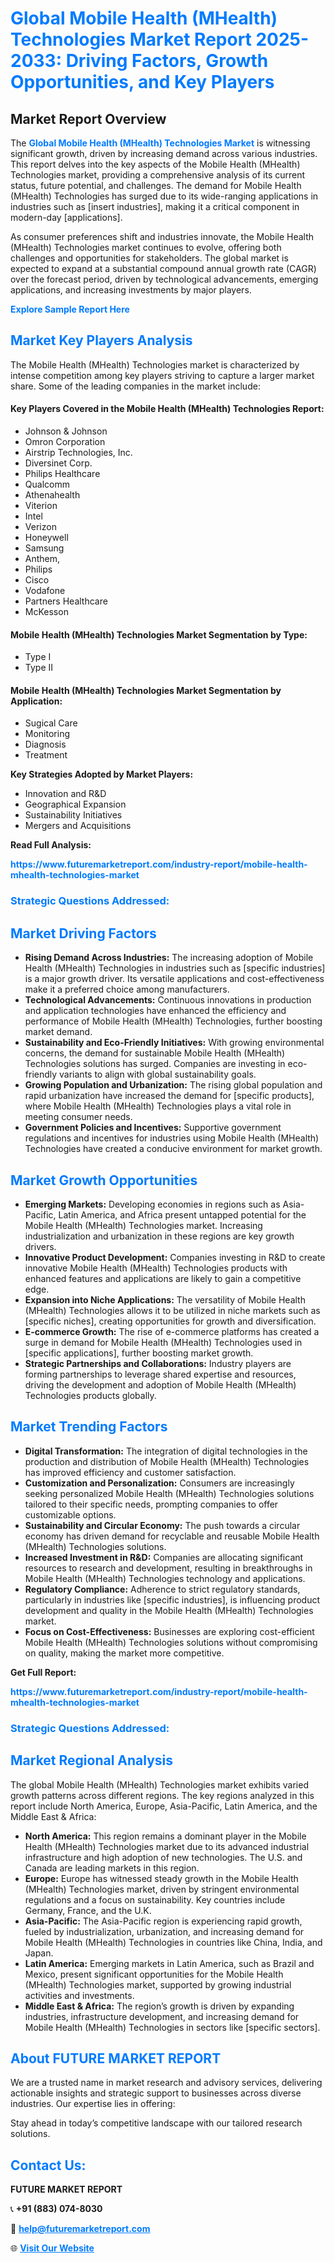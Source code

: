 <h1 style="color: #007BFF;">Global Mobile Health (MHealth) Technologies Market Report 2025-2033: Driving Factors, Growth Opportunities, and Key Players</h1>

<section id="overview">
<h2>Market Report Overview</h2>
<p>The <a href="https://www.futuremarketreport.com/industry-report/mobile-health-mhealth-technologies-market" style="color: #007BFF; text-decoration: none;"><strong>Global Mobile Health (MHealth) Technologies Market</strong></a> is witnessing significant growth, driven by increasing demand across various industries. This report delves into the key aspects of the Mobile Health (MHealth) Technologies market, providing a comprehensive analysis of its current status, future potential, and challenges. The demand for Mobile Health (MHealth) Technologies has surged due to its wide-ranging applications in industries such as [insert industries], making it a critical component in modern-day [applications].</p>
<p>As consumer preferences shift and industries innovate, the Mobile Health (MHealth) Technologies market continues to evolve, offering both challenges and opportunities for stakeholders. The global market is expected to expand at a substantial compound annual growth rate (CAGR) over the forecast period, driven by technological advancements, emerging applications, and increasing investments by major players.</p>
</section>

<section id="overview">
<p><a href="https://www.futuremarketreport.com/request-sample/reportId=108620" style="color: #007BFF; text-decoration: none;"><strong>Explore Sample Report Here</strong></a></p>
</section>

<section id="key-players">
<h2 style="color: #007BFF;">Market Key Players Analysis</h2>
<p>The Mobile Health (MHealth) Technologies market is characterized by intense competition among key players striving to capture a larger market share. Some of the leading companies in the market include:</p>
<h4>Key Players Covered in the Mobile Health (MHealth) Technologies Report:</h4>
<ul><li>Johnson &amp; Johnson</li><li>Omron Corporation</li><li>Airstrip Technologies, Inc.</li><li>Diversinet Corp.</li><li>Philips Healthcare</li><li>Qualcomm</li><li>Athenahealth</li><li>Viterion</li><li>Intel</li><li>Verizon</li><li>Honeywell</li><li>Samsung</li><li>Anthem,</li><li>Philips</li><li>Cisco</li><li>Vodafone</li><li>Partners Healthcare</li><li>McKesson</li></ul>
<h4>Mobile Health (MHealth) Technologies Market Segmentation by Type:</h4>
<ul><li>Type I</li><li>Type II</li></ul>

<h4>Mobile Health (MHealth) Technologies Market Segmentation by Application:</h4>
<ul><li>Sugical Care</li><li>Monitoring</li><li>Diagnosis</li><li>Treatment</li></ul>
<p><strong>Key Strategies Adopted by Market Players:</strong></p>
<ul>
<li>Innovation and R&D</li>
<li>Geographical Expansion</li>
<li>Sustainability Initiatives</li>
<li>Mergers and Acquisitions</li>
</ul>
</section>

<section>
<p><strong>Read Full Analysis: </strong></p><a href="https://www.futuremarketreport.com/industry-report/mobile-health-mhealth-technologies-market" style="color: #007BFF; text-decoration: none;"><strong>https://www.futuremarketreport.com/industry-report/mobile-health-mhealth-technologies-market</strong></a>
<h3 style="color: #007BFF;">Strategic Questions Addressed:</h3>
</section>

<section id="driving-factors">
<h2 style="color: #007BFF;">Market Driving Factors</h2>
<ul>
<li><strong>Rising Demand Across Industries:</strong> The increasing adoption of Mobile Health (MHealth) Technologies in industries such as [specific industries] is a major growth driver. Its versatile applications and cost-effectiveness make it a preferred choice among manufacturers.</li>
<li><strong>Technological Advancements:</strong> Continuous innovations in production and application technologies have enhanced the efficiency and performance of Mobile Health (MHealth) Technologies, further boosting market demand.</li>
<li><strong>Sustainability and Eco-Friendly Initiatives:</strong> With growing environmental concerns, the demand for sustainable Mobile Health (MHealth) Technologies solutions has surged. Companies are investing in eco-friendly variants to align with global sustainability goals.</li>
<li><strong>Growing Population and Urbanization:</strong> The rising global population and rapid urbanization have increased the demand for [specific products], where Mobile Health (MHealth) Technologies plays a vital role in meeting consumer needs.</li>
<li><strong>Government Policies and Incentives:</strong> Supportive government regulations and incentives for industries using Mobile Health (MHealth) Technologies have created a conducive environment for market growth.</li>
</ul>
</section>

<section id="growth-opportunities">
<h2 style="color: #007BFF;">Market Growth Opportunities</h2>
<ul>
<li><strong>Emerging Markets:</strong> Developing economies in regions such as Asia-Pacific, Latin America, and Africa present untapped potential for the Mobile Health (MHealth) Technologies market. Increasing industrialization and urbanization in these regions are key growth drivers.</li>
<li><strong>Innovative Product Development:</strong> Companies investing in R&D to create innovative Mobile Health (MHealth) Technologies products with enhanced features and applications are likely to gain a competitive edge.</li>
<li><strong>Expansion into Niche Applications:</strong> The versatility of Mobile Health (MHealth) Technologies allows it to be utilized in niche markets such as [specific niches], creating opportunities for growth and diversification.</li>
<li><strong>E-commerce Growth:</strong> The rise of e-commerce platforms has created a surge in demand for Mobile Health (MHealth) Technologies used in [specific applications], further boosting market growth.</li>
<li><strong>Strategic Partnerships and Collaborations:</strong> Industry players are forming partnerships to leverage shared expertise and resources, driving the development and adoption of Mobile Health (MHealth) Technologies products globally.</li>
</ul>
</section>

<section id="trending-factors">
<h2 style="color: #007BFF;">Market Trending Factors</h2>
<ul>
<li><strong>Digital Transformation:</strong> The integration of digital technologies in the production and distribution of Mobile Health (MHealth) Technologies has improved efficiency and customer satisfaction.</li>
<li><strong>Customization and Personalization:</strong> Consumers are increasingly seeking personalized Mobile Health (MHealth) Technologies solutions tailored to their specific needs, prompting companies to offer customizable options.</li>
<li><strong>Sustainability and Circular Economy:</strong> The push towards a circular economy has driven demand for recyclable and reusable Mobile Health (MHealth) Technologies solutions.</li>
<li><strong>Increased Investment in R&D:</strong> Companies are allocating significant resources to research and development, resulting in breakthroughs in Mobile Health (MHealth) Technologies technology and applications.</li>
<li><strong>Regulatory Compliance:</strong> Adherence to strict regulatory standards, particularly in industries like [specific industries], is influencing product development and quality in the Mobile Health (MHealth) Technologies market.</li>
<li><strong>Focus on Cost-Effectiveness:</strong> Businesses are exploring cost-efficient Mobile Health (MHealth) Technologies solutions without compromising on quality, making the market more competitive.</li>
</ul>
</section>

<section>
<p><strong>Get Full Report: </strong></p><a href="https://www.futuremarketreport.com/industry-report/mobile-health-mhealth-technologies-market" style="color: #007BFF; text-decoration: none;"><strong>https://www.futuremarketreport.com/industry-report/mobile-health-mhealth-technologies-market</strong></a>
<h3 style="color: #007BFF;">Strategic Questions Addressed:</h3>
</section>


<section id="regional-analysis">
<h2 style="color: #007BFF;">Market Regional Analysis</h2>
<p>The global Mobile Health (MHealth) Technologies market exhibits varied growth patterns across different regions. The key regions analyzed in this report include North America, Europe, Asia-Pacific, Latin America, and the Middle East & Africa:</p>
<ul>
<li><strong>North America:</strong> This region remains a dominant player in the Mobile Health (MHealth) Technologies market due to its advanced industrial infrastructure and high adoption of new technologies. The U.S. and Canada are leading markets in this region.</li>
<li><strong>Europe:</strong> Europe has witnessed steady growth in the Mobile Health (MHealth) Technologies market, driven by stringent environmental regulations and a focus on sustainability. Key countries include Germany, France, and the U.K.</li>
<li><strong>Asia-Pacific:</strong> The Asia-Pacific region is experiencing rapid growth, fueled by industrialization, urbanization, and increasing demand for Mobile Health (MHealth) Technologies in countries like China, India, and Japan.</li>
<li><strong>Latin America:</strong> Emerging markets in Latin America, such as Brazil and Mexico, present significant opportunities for the Mobile Health (MHealth) Technologies market, supported by growing industrial activities and investments.</li>
<li><strong>Middle East & Africa:</strong> The region’s growth is driven by expanding industries, infrastructure development, and increasing demand for Mobile Health (MHealth) Technologies in sectors like [specific sectors].</li>
</ul>
</section>

<footer>
<h2 style="color: #007BFF;">About FUTURE MARKET REPORT</h2>
<p>We are a trusted name in market research and advisory services, delivering actionable insights and strategic support to businesses across diverse industries. Our expertise lies in offering:</p>

<p>Stay ahead in today’s competitive landscape with our tailored research solutions.</p>

<h2 style="color: #007BFF;">Contact Us:</h2>
<p><strong>FUTURE MARKET REPORT</strong></p>
<p>📞 <strong>+91 (883) 074-8030</strong></p>
<p>📧 <strong><a href="mailto:help@futuremarketreport.com" style="color: #007BFF;">help@futuremarketreport.com</a></strong></p>
<p>🌐 <strong><a href="https://www.futuremarketreport.com/" style="color: #007BFF;">Visit Our Website</a></strong></p>
</footer>